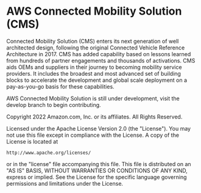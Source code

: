 # AWS Connected Mobility Solution (CMS)
Connected Mobility Solution (CMS) enters its next generation of well architected design, following the original Connected Vehicle Reference Architecture in 2017. CMS has added capability based on lessons learned from hundreds of partner engagements and thousands of activations. CMS aids OEMs and suppliers in their journey to becoming mobility service providers. It includes the broadest and most advanced set of building blocks to accelerate the development and global scale deployment on a pay-as-you-go basis for these capabilities. 

AWS Connected Mobility Solution is still under development, visit the develop branch to begin contributing.

Copyright 2022 Amazon.com, Inc. or its affiliates. All Rights Reserved.

Licensed under the Apache License Version 2.0 (the "License"). You may not use this file except in compliance with the License. A copy of the License is located at

    http://www.apache.org/licenses/

or in the "license" file accompanying this file. This file is distributed on an "AS IS" BASIS, WITHOUT WARRANTIES OR CONDITIONS OF ANY KIND, express or implied. See the License for the specific language governing permissions and limitations under the License.
